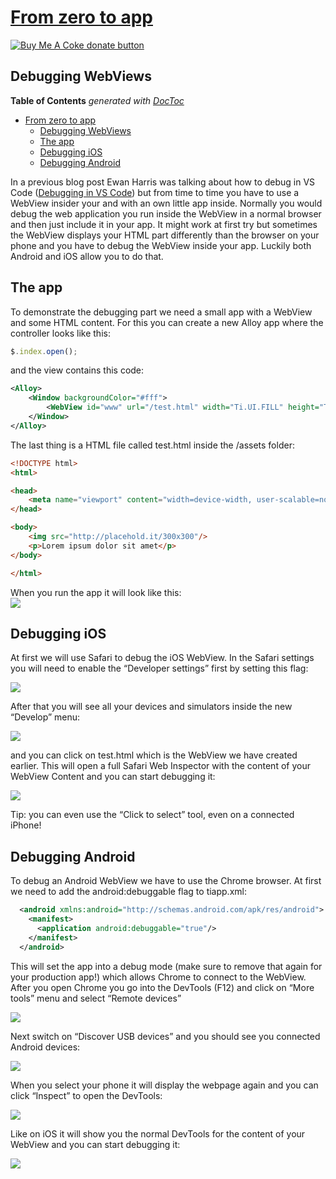 # [From zero to app](https://github.com/m1ga/from_zero_to_app)

<span class="badge-buymeacoffee"><a href="https://www.buymeacoffee.com/miga" title="donate"><img src="https://img.shields.io/badge/buy%20me%20a%20coke-donate-orange.svg" alt="Buy Me A Coke donate button" /></a></span>

## Debugging WebViews

<!-- START doctoc generated TOC please keep comment here to allow auto update -->
<!-- DON'T EDIT THIS SECTION, INSTEAD RE-RUN doctoc TO UPDATE -->
**Table of Contents**  *generated with [DocToc](https://github.com/thlorenz/doctoc)*

- [From zero to app](#from-zero-to-app)
  - [Debugging WebViews](#debugging-webviews)
  - [The app](#the-app)
  - [Debugging iOS](#debugging-ios)
  - [Debugging Android](#debugging-android)

<!-- END doctoc generated TOC please keep comment here to allow auto update -->

In a previous blog post Ewan Harris was talking about how to debug in VS Code (<a href="https://devblog.axway.com/mobile-apps/vs-code-debugging-for-titanium/" target="_blank">Debugging in VS Code</a>) but from time to time you have to use a WebView insider your and with an own little app inside. Normally you would debug the web application you run inside the WebView in a normal browser and then just include it in your app. It might work at first try but sometimes the WebView displays your HTML part differently than the browser on your phone and you have to debug the WebView inside your app. Luckily both Android and iOS allow you to do that.


## The app

To demonstrate the debugging part we need a small app with a WebView and some HTML content. For this you can create a new Alloy app where the controller looks like this:

```javascript
$.index.open();
```

and the view contains this code:

```xml
<Alloy>
    <Window backgroundColor="#fff">
        <WebView id="www" url="/test.html" width="Ti.UI.FILL" height="Ti.UI.FILL"/>
    </Window>
</Alloy>
```

The last thing is a HTML file called test.html inside the /assets folder:
```html
<!DOCTYPE html>
<html>

<head>
    <meta name="viewport" content="width=device-width, user-scalable=no" />
</head>

<body>
    <img src="http://placehold.it/300x300"/>
    <p>Lorem ipsum dolor sit amet</p>
</body>

</html>
```


When you run the app it will look like this:<br/>
<img src="images/debug_1.png"/>

## Debugging iOS

At first we will use Safari to debug the iOS WebView. In the Safari settings you will need to enable the “Developer settings” first by setting this flag:

<img src="images/debug_2.png"/>

After that you will see all your devices and simulators inside the new “Develop” menu:

<img src="images/debug_3.png"/>

and you can click on test.html which is the WebView we have created earlier. This will open a full Safari Web Inspector with the content of your WebView Content and you can start debugging it:

<img src="images/debug_4.png"/>

Tip: you can even use the “Click to select” tool, even on a connected iPhone!

## Debugging Android

To debug an Android WebView we have to use the Chrome browser. At first we need to add the android:debuggable flag to tiapp.xml:

```xml
  <android xmlns:android="http://schemas.android.com/apk/res/android">
    <manifest>
      <application android:debuggable="true"/>
    </manifest>
  </android>
```

This will set the app into a debug mode (make sure to remove that again for your production app!) which allows Chrome to connect to the WebView. After you open Chrome you go into the DevTools (F12) and click on “More tools” menu and select “Remote devices”

<img src="images/debug_5.png"/>

Next switch on “Discover USB devices” and you should see you connected Android devices:

<img src="images/debug_6.png"/>

When you select your phone it will display the webpage again and you can click “Inspect” to open the DevTools:

<img src="images/debug_7.png"/>

Like on iOS it will show you the normal DevTools for the content of your WebView and you can start debugging it:

<img src="images/debug_8.png"/>

